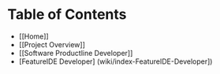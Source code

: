 # Table of Contents

* [[Home]]
* [[Project Overview]]
* [[Software Productline Developer]]
* [FeatureIDE Developer] (wiki/index-FeatureIDE-Developer])
